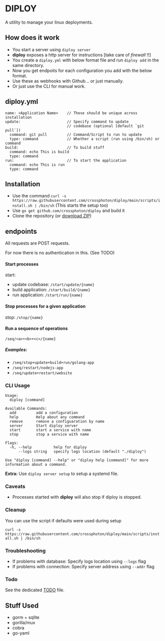 # DIPLOY

A utility to manage your linux deployments.

## How does it work

- You start a server using `diploy server`
- **diploy** exposes a http server for instructions [take care of *firewall* !!]
- You create a `diploy.yml` with below format file and run `diploy add` in the same directory.
- Now you get endpoits for each configuration you add with the below format.
- Use these as webhooks with Github... or just manually.
- Or just use the CLI for manual work.

## diploy.yml

```
name: <Application Name>    // These should be unique across installation
update:                     // Specify command to update
                            // codebase (optional [default `git pull`])
  command: git pull         // Command/Script to run to update
  type: command             // Whether a script (run using /bin/sh) or command
build:                      // To build stuff
  command: echo This is build
  type: command
run:                        // To start the application
  command: echo This is run
  type: command
```
## Installation
- Use the command `curl -s https://raw.githubusercontent.com/crossphoton/diploy/main/scripts/install.sh | /bin/sh` (This starts the setup too)
- Use `go get github.com/crossphoton/diploy` and build it
- Clone the repository (or [download ZIP](https://github.com/crossphoton/diploy/archive/refs/heads/main.zip))

## endpoints
All requests are POST requests.

For now there is no authentication in this. (See TODO)

#### Start processes
start:
  - update codebase: `/start/update/{name}`
  - build application: `/start/build/{name}`
  - run application: `/start/run/{name}`

#### Stop processes for a given application
stop:
    `/stop/{name}`
  
#### Run a sequence of operations
  `/seq/<a>+<b>+<c>/{name}`

##### Examples:
- `/seq/stop+update+build+run/golang-app`
- `/seq/restart/nodejs-app`
- `/seq/update+restart/website`


### CLI Usage

```
Usage:
  diploy [command]

Available Commands:
  add         add a configuration
  help        Help about any command
  remove      remove a configuaration by name
  server      Start diploy server
  start       start a service with name
  stop        stop a service with name

Flags:
  -h, --help          help for diploy
      --logs string   specify logs location (default "./diploy")

Use "diploy [command] --help" or "diploy help [command]" for more information about a command.
```

**Extra:** Use `diploy server setup` to setup a systemd file.

### Caveats
- Processes started with **diploy** will also stop if diploy is stopped.

### Cleanup
You can use the script if defaults were used during setup

`curl -s https://raw.githubusercontent.com/crossphoton/diploy/main/scripts/install.sh | /bin/sh`
### Troubleshooting
- If problems with database: Specify logs location using `--logs` flag
- If problems with connection: Specify server address using `--addr` flag
### Todo
See the dedicated [TODO](./TODO.md) file.

## Stuff Used

- gorm + sqlite
- gorilla/mux
- cobra
- go-yaml